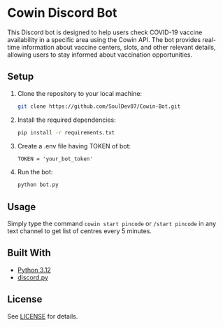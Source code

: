 # Cowin Discord Bot

This Discord bot is designed to help users check COVID-19 vaccine availability in a specific area using the Cowin API. The bot provides real-time information about vaccine centers, slots, and other relevant details, allowing users to stay informed about vaccination opportunities.

## Setup

1. Clone the repository to your local machine:
    ```bash
    git clone https://github.com/SoulDev07/Cowin-Bot.git
    ```

2. Install the required dependencies:

    ```bash
    pip install -r requirements.txt
    ```

3. Create a .env file having TOKEN of bot:
    ```markdown 
    TOKEN = 'your_bot_token'
    ```

4. Run the bot:

    ```bash
    python bot.py
    ```

## Usage
Simply type the command `cowin start pincode` or `/start pincode` in any text channel to get list of centres every 5 minutes.

## Built With

* [Python 3.12](https://www.python.org/)
* [discord.py](https://github.com/Rapptz/discord.py)

## License
See [LICENSE](LICENSE) for details.